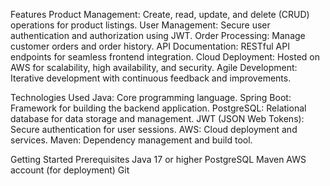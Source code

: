 Features
Product Management: Create, read, update, and delete (CRUD) operations for product listings.
User Management: Secure user authentication and authorization using JWT.
Order Processing: Manage customer orders and order history.
API Documentation: RESTful API endpoints for seamless frontend integration.
Cloud Deployment: Hosted on AWS for scalability, high availability, and security.
Agile Development: Iterative development with continuous feedback and improvements.

Technologies Used
Java: Core programming language.
Spring Boot: Framework for building the backend application.
PostgreSQL: Relational database for data storage and management.
JWT (JSON Web Tokens): Secure authentication for user sessions.
AWS: Cloud deployment and services.
Maven: Dependency management and build tool.

Getting Started
Prerequisites
Java 17 or higher
PostgreSQL
Maven
AWS account (for deployment)
Git
